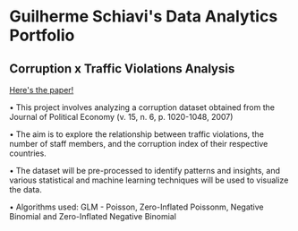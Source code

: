 # Guilherme Schiavi's Data Analytics Portfolio

## Corruption x Traffic Violations Analysis

[Here's the paper!](https://guilherme-schiavi.github.io/corruptiondata/)

• This project involves analyzing a corruption dataset obtained from the Journal of Political Economy (v. 15, n. 6, p. 1020-1048, 2007)

• The aim is to explore the relationship between traffic violations, the number of staff members, and the corruption index of their respective countries.

• The dataset will be pre-processed to identify patterns and insights, and various statistical and machine learning techniques will be used to visualize the data.

• Algorithms used: GLM - Poisson, Zero-Inflated Poissonm, Negative Binomial and Zero-Inflated Negative Binomial 
